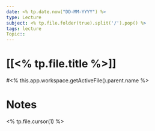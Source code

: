 ```yaml
---
date: <% tp.date.now("DD-MM-YYYY") %>
type: Lecture
subject: <% tp.file.folder(true).split('/').pop() %>
tags: lecture
Topic:: 
---
```

# [[<% tp.file.title %>]]
#<% this.app.workspace.getActiveFile().parent.name %>
# Notes

<% tp.file.cursor(1) %>


